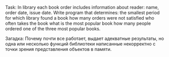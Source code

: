 Task:
In library each book order includes information about reader: name, order date, issue date. Write program that determines:
	the smallest period for which library found a book
	how many orders were not satisfied 
	who often takes the book
	what is the most popular book
	how many people ordered one of the three most popular books.
	
Загадка:
  Почему почти все работает, выдает адекватные результаты, но одна или несколько функций библиотеки написанные некорректно с точки зрения представления объектов в памяти.
